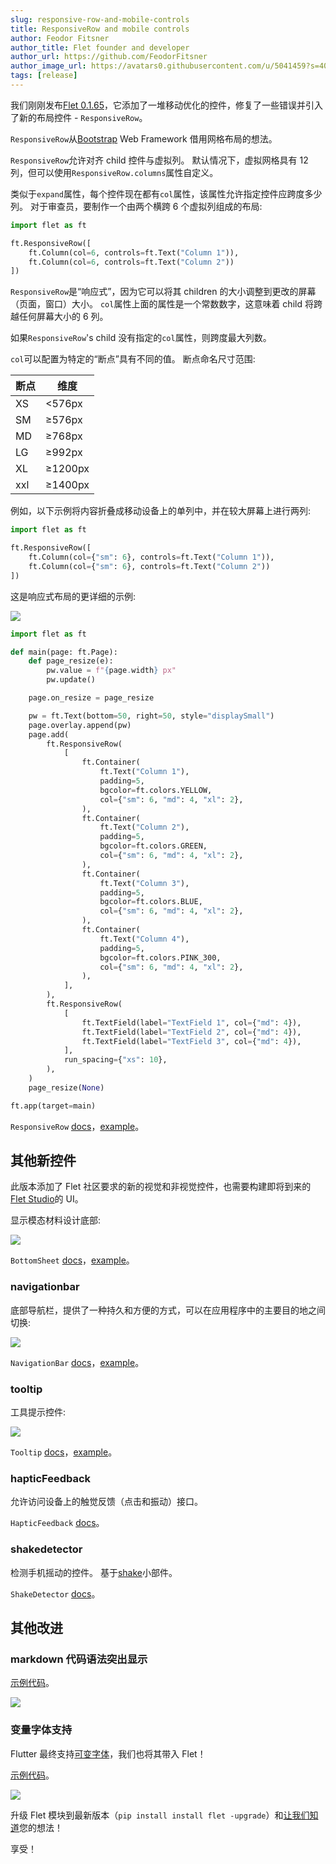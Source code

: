 ```yaml
---
slug: responsive-row-and-mobile-controls
title: ResponsiveRow and mobile controls
author: Feodor Fitsner
author_title: Flet founder and developer
author_url: https://github.com/FeodorFitsner
author_image_url: https://avatars0.githubusercontent.com/u/5041459?s=400&v=4
tags: [release]
---
```


我们刚刚发布[Flet 0.1.65](https://pypi.org/project/flet/0.1.65/)，它添加了一堆移动优化的控件，修复了一些错误并引入了新的布局控件 - `ResponsiveRow`。

`ResponsiveRow`从[Bootstrap](https://getbootstrap.com/docs/5.2/layout/grid/) Web Framework 借用网格布局的想法。

`ResponsiveRow`允许对齐 child 控件与虚拟列。 默认情况下，虚拟网格具有 12 列，但可以使用`ResponsiveRow.columns`属性自定义。

类似于`expand`属性，每个控件现在都有`col`属性，该属性允许指定控件应跨度多少列。 对于审查员，要制作一个由两个横跨 6 个虚拟列组成的布局:

```python
import flet as ft

ft.ResponsiveRow([
    ft.Column(col=6, controls=ft.Text("Column 1")),
    ft.Column(col=6, controls=ft.Text("Column 2"))
])
```

`ResponsiveRow`是“响应式”，因为它可以将其 children 的大小调整到更改的屏幕（页面，窗口）大小。 `col`属性上面的属性是一个常数数字，这意味着 child 将跨越任何屏幕大小的 6 列。

如果`ResponsiveRow`'s child 没有指定的`col`属性，则跨度最大列数。

`col`可以配置为特定的“断点”具有不同的值。 断点命名尺寸范围:

| 断点 | 维度    |
| ---- | ------- |
| XS   | <576px  |
| SM   | ≥576px  |
| MD   | ≥768px  |
| LG   | ≥992px  |
| XL   | ≥1200px |
| xxl  | ≥1400px |

例如，以下示例将内容折叠成移动设备上的单列中，并在较大屏幕上进行两列:

```python
import flet as ft

ft.ResponsiveRow([
    ft.Column(col={"sm": 6}, controls=ft.Text("Column 1")),
    ft.Column(col={"sm": 6}, controls=ft.Text("Column 2"))
])
```

这是响应式布局的更详细的示例:

<img src="/website/img/docs/controls/responsive-row/responsive-layout.gif" className="screenshot-100"/>

```python
import flet as ft

def main(page: ft.Page):
    def page_resize(e):
        pw.value = f"{page.width} px"
        pw.update()

    page.on_resize = page_resize

    pw = ft.Text(bottom=50, right=50, style="displaySmall")
    page.overlay.append(pw)
    page.add(
        ft.ResponsiveRow(
            [
                ft.Container(
                    ft.Text("Column 1"),
                    padding=5,
                    bgcolor=ft.colors.YELLOW,
                    col={"sm": 6, "md": 4, "xl": 2},
                ),
                ft.Container(
                    ft.Text("Column 2"),
                    padding=5,
                    bgcolor=ft.colors.GREEN,
                    col={"sm": 6, "md": 4, "xl": 2},
                ),
                ft.Container(
                    ft.Text("Column 3"),
                    padding=5,
                    bgcolor=ft.colors.BLUE,
                    col={"sm": 6, "md": 4, "xl": 2},
                ),
                ft.Container(
                    ft.Text("Column 4"),
                    padding=5,
                    bgcolor=ft.colors.PINK_300,
                    col={"sm": 6, "md": 4, "xl": 2},
                ),
            ],
        ),
        ft.ResponsiveRow(
            [
                ft.TextField(label="TextField 1", col={"md": 4}),
                ft.TextField(label="TextField 2", col={"md": 4}),
                ft.TextField(label="TextField 3", col={"md": 4}),
            ],
            run_spacing={"xs": 10},
        ),
    )
    page_resize(None)

ft.app(target=main)
```

`ResponsiveRow` [docs](/docs/controls/responsiverow)，[example](https://github.com/flet-dev/examples/blob/main/python/controls/responsive-row/responsive-layout.py)。

## 其他新控件

此版本添加了 Flet 社区要求的新的视觉和非视觉控件，也需要构建即将到来的[Flet Studio](/docs/guides/python/mobile-support#flet-studio-for-ios-and-android)的 UI。

显示模态材料设计底部:

<img src="/website/img/docs/controls/bottom-sheet/bottom-sheet-sample.gif" className="screenshot-30"/>

`BottomSheet` [docs](/docs/controls/bottomsheet)，[example](https://github.com/flet-dev/examples/blob/main/python/controls/bottom-sheet/modal-bottom-sheet.py)。

### navigationbar

底部导航栏，提供了一种持久和方便的方式，可以在应用程序中的主要目的地之间切换:

<img src="/website/img/docs/controls/navigation-bar/navigation-bar-sample.gif" className="screenshot-40"/>

`NavigationBar` [docs](/docs/controls/navigationbar)，[example](https://github.com/flet-dev/examples/blob/main/python/controls/navigation-bar/navigation-bar-sample.py)。

### tooltip

工具提示控件:

<img src="/website/img/docs/controls/tooltip/custom-tooltip.gif" className="screenshot-30"/>

`Tooltip` [docs](/docs/controls/tooltip)，[example](https://github.com/flet-dev/examples/blob/main/python/controls/tooltip/custom-tooltip.py)。

### hapticFeedback

允许访问设备上的触觉反馈（点击和振动）接口。

`HapticFeedback` [docs](/docs/controls/hapticfeedback)。

### shakedetector

检测手机摇动的控件。 基于[shake](https://pub.dev/packages/shake)小部件。

`ShakeDetector` [docs](/docs/controls/shakedetector)。

## 其他改进

### markdown 代码语法突出显示

[示例代码](https://github.com/flet-dev/examples/blob/main/python/controls/markdown/markdown-code-highlight.py)。

<img src="/website/img/docs/controls/markdown/markdown-highlight.png" className="screenshot-60"/>

### 变量字体支持

Flutter 最终支持[可变字体](https://fonts.google.com/knowledge/introducing_type/introducing_variable_fonts)，我们也将其带入 Flet！

[示例代码](https://github.com/flet-dev/examples/blob/main/python/controls/text/variable-weight-font.py)。

<img src="/website/img/docs/controls/text/variable-weight-font.gif" className="screenshot-50" />

升级 Flet 模块到最新版本（`pip install install flet -upgrade`）和[让我们知道](https://discord.gg/dzWXP8SHG8)您的想法！

享受！
